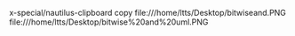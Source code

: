x-special/nautilus-clipboard
copy
file:///home/ltts/Desktop/bitwiseand.PNG
file:///home/ltts/Desktop/bitwise%20and%20uml.PNG
